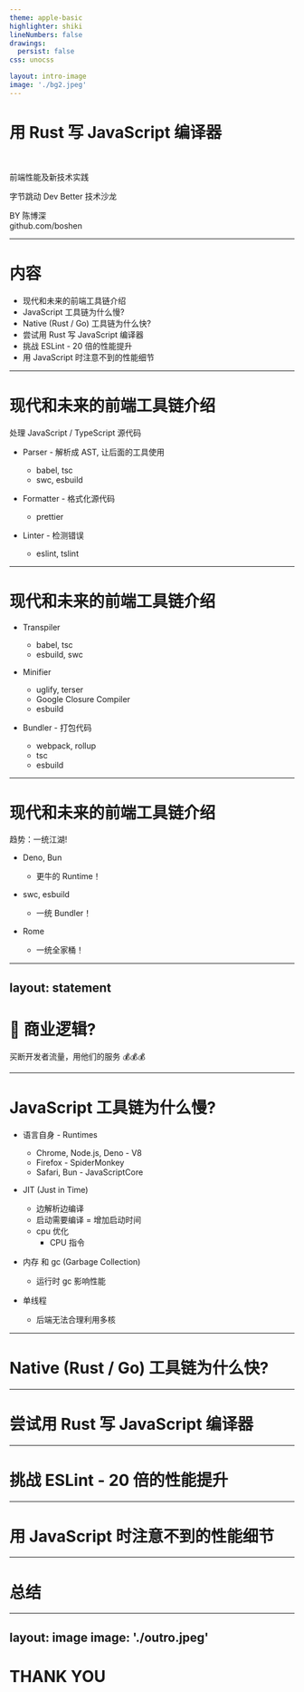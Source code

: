 ```yaml
---
theme: apple-basic
highlighter: shiki
lineNumbers: false
drawings:
  persist: false
css: unocss

layout: intro-image
image: './bg2.jpeg'
---
```


<div class="absolute top-40 left-17">
  <h1>用 Rust 写 JavaScript 编译器</h1>
  <br/>
  <p>前端性能及新技术实践</p>
  <p>字节跳动 Dev Better 技术沙龙</p>
</div>

<div class="absolute bottom-20 left-17">
  <div class="font-700">
    BY 陈博深
  </div>
  <div class="font-700">
    github.com/boshen
  </div>
</div>

<!--
The last comment block of each slide will be treated as slide notes. It will be visible and editable in Presenter Mode along with the slide. [Read more in the docs](https://sli.dev/guide/syntax.html#notes)
-->

---

# 内容

* 现代和未来的前端工具链介绍
* JavaScript 工具链为什么慢?
* Native (Rust / Go) 工具链为什么快?
* 尝试用 Rust 写 JavaScript 编译器
* 挑战 ESLint - 20 倍的性能提升
* 用 JavaScript 时注意不到的性能细节

<!--
-->

---

# 现代和未来的前端工具链介绍

<v-click>

处理 JavaScript / TypeScript 源代码

</v-click>

<v-clicks>

* Parser - 解析成 AST, 让后面的工具使用
  * babel, tsc
  * swc, esbuild

* Formatter - 格式化源代码
  * prettier

* Linter - 检测错误
  * eslint, tslint

</v-clicks>

<!--
a
-->

---

# 现代和未来的前端工具链介绍

<v-clicks>

* Transpiler
  * babel, tsc
  * esbuild, swc

* Minifier
  * uglify, terser
  * Google Closure Compiler
  * esbuild

* Bundler - 打包代码
  * webpack, rollup
  * tsc
  * esbuild

</v-clicks>

---

# 现代和未来的前端工具链介绍


<v-click>
趋势：一统江湖!
</v-click>

<v-clicks>

* Deno, Bun
  * 更牛的 Runtime！

* swc, esbuild
  * 一统 Bundler！

* Rome
  * 一统全家桶！

</v-clicks>

---
layout: statement
---


# 🤔 商业逻辑?

<v-click>
<div class="mt-5">
买断开发者流量，用他们的服务 💰💰💰
</div>
</v-click>

---

# JavaScript 工具链为什么慢?

<v-clicks>

* 语言自身 - Runtimes
  * Chrome, Node.js, Deno - V8
  * Firefox - SpiderMonkey
  * Safari, Bun - JavaScriptCore

* JIT (Just in Time)
  * 边解析边编译
  * 启动需要编译 = 增加启动时间
  * cpu 优化
    * CPU 指令

* 内存 和 gc (Garbage Collection)
  * 运行时 gc 影响性能

* 单线程
  * 后端无法合理利用多核

</v-clicks>

---

# Native (Rust / Go) 工具链为什么快?

---

# 尝试用 Rust 写 JavaScript 编译器

---

# 挑战 ESLint - 20 倍的性能提升

---

# 用 JavaScript 时注意不到的性能细节

---

# 总结

---
layout: image
image: './outro.jpeg'
---

<div class="absolute top-63">
  <h1>THANK YOU</h1>
</div>
